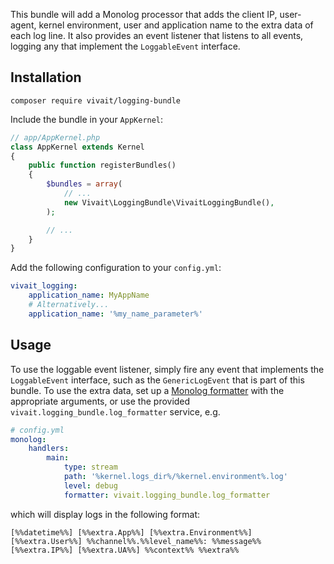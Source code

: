 This bundle will add a Monolog processor that adds the client IP, user-agent, kernel environment, user and application name to the extra data of each log line.
It also provides an event listener that listens to all events, logging any that implement the `LoggableEvent` interface.

## Installation
`composer require vivait/logging-bundle`

Include the bundle in your `AppKernel`:
```php
// app/AppKernel.php
class AppKernel extends Kernel
{
    public function registerBundles()
    {
        $bundles = array(
            // ...
            new Vivait\LoggingBundle\VivaitLoggingBundle(),
        );

        // ...
    }
}
```
Add the following configuration to your `config.yml`:
```yaml
vivait_logging:
    application_name: MyAppName
    # Alternatively...
    application_name: '%my_name_parameter%'
```

## Usage
To use the loggable event listener, simply fire any event that implements the `LoggableEvent` interface, such as the `GenericLogEvent` that is part of this bundle.
To use the extra data, set up a [Monolog formatter](https://github.com/Seldaek/monolog/blob/master/doc/02-handlers-formatters-processors.md#formatters) with the appropriate arguments, or use the provided `vivait.logging_bundle.log_formatter` service, e.g.

```yaml
# config.yml
monolog:
    handlers:
        main:
            type: stream
            path: '%kernel.logs_dir%/%kernel.environment%.log'
            level: debug
            formatter: vivait.logging_bundle.log_formatter
```

which will display logs in the following format:

```
[%%datetime%%] [%%extra.App%%] [%%extra.Environment%%] [%%extra.User%%] %%channel%%.%%level_name%%: %%message%% [%%extra.IP%%] [%%extra.UA%%] %%context%% %%extra%%
```
